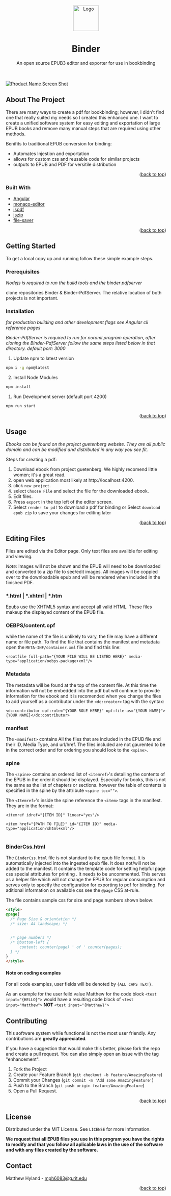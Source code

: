 <!-- Improved compatibility of back to top link: See: https://github.com/othneildrew/Best-README-Template/pull/73 -->
<a name="readme-top"></a>
<!--
*** Thanks for checking out the Best-README-Template. If you have a suggestion
*** that would make this better, please fork the repo and create a pull request
*** or simply open an issue with the tag "enhancement".
*** Don't forget to give the project a star!
*** Thanks again! Now go create something AMAZING! :D
-->



<!-- PROJECT SHIELDS -->
<!--
*** I'm using markdown "reference style" links for readability.
*** Reference links are enclosed in brackets [ ] instead of parentheses ( ).
*** See the bottom of this document for the declaration of the reference variables
*** for contributors-url, forks-url, etc. This is an optional, concise syntax you may use.
*** https://www.markdownguide.org/basic-syntax/#reference-style-links
-->



<!-- PROJECT LOGO -->
<br />
<div align="center">
  <a >
    <img src="bitmap.png" alt="Logo" height="80">
  </a>

  <h1 align="center">Binder</h1>

  <p align="center">
    An open source EPUB3 editor and exporter for use in bookbinding
    <br />
    <!-- <a href="https://github.com/othneildrew/Best-README-Template"><strong>Explore the docs »</strong></a> -->
    <br />
    <br />
    <!-- <a href="https://github.com/othneildrew/Best-README-Template">View Demo</a> -->
    <!-- ·
    <a href="https://github.com/othneildrew/Best-README-Template/issues">Report Bug</a>
    ·
    <a href="https://github.com/othneildrew/Best-README-Template/issues">Request Feature</a> -->
  </p>
</div>



<!-- TABLE OF CONTENTS -->
<!-- <details>
  <summary>Table of Contents</summary>
  <ol>
    <li>
      <a href="#about-the-project">About The Project</a>
      <ul>
        <li><a href="#built-with">Built With</a></li>
      </ul>
    </li>
    <li>
      <a href="#getting-started">Getting Started</a>
      <ul>
        <li><a href="#prerequisites">Prerequisites</a></li>
        <li><a href="#installation">Installation</a></li>
      </ul>
    </li>
    <li><a href="#usage">Usage</a></li>
    <li><a href="#roadmap">Roadmap</a></li>
    <li><a href="#contributing">Contributing</a></li>
    <li><a href="#license">License</a></li>
    <li><a href="#contact">Contact</a></li>
    <li><a href="#acknowledgments">Acknowledgments</a></li>
  </ol>
</details> -->

[![Product Name Screen Shot][product-screenshot]](https://example.com)

<!-- ABOUT THE PROJECT -->
## About The Project



There are many ways to create a pdf for bookbinding; however, I didn't find one that really suited my needs so I created this enhanced one. I want to create a unified software system for easy editing and exportation of large EPUB books and remove many manual steps that are required using other methods.

Benifits to traditional EPUB conversion for binding:
* Automates Injestion and exportation 
* allows for custom css and reusable code for similar projects
* outputs to EPUB and PDF for versitile distribution

<p align="right">(<a href="#readme-top">back to top</a>)</p>


### Built With
* [Angular][Angular-url]
* [monaco-editor]()
* [jspdf]()
* [jszip]()
* [file-saver]()
<p align="right">(<a href="#readme-top">back to top</a>)</p>



<!-- GETTING STARTED -->
## Getting Started

To get a local copy up and running follow these simple example steps.

### Prerequisites

_Nodejs is required to run the build tools and the binder pdfserver_

clone repositories Binder & Binder-PdfServer. The relative location of both projects is not important.

### **Installation**

_for production building and other development flags see Angular cli reference pages_

_Binder-PdfServer is required to run for noraml program operation, after cloning the Binder-PdfServer follow the same steps listed below in that directory. default port: 3000_

1. Update npm to latest version
```sh
npm i -g npm@latest
```
2. Install Node Modules
```sh
npm install
```
1. Run Development server (default port 4200)
```sh
npm run start
```

<p align="right">(<a href="#readme-top">back to top</a>)</p>



<!-- USAGE EXAMPLES -->
## Usage

_Ebooks can be found on the project guetenberg website. They are all public domain and can be modified and distributed in any way you see fit._

Steps for creating a pdf:

1. Download ebook from project guetenberg. We highly recomend little women; it's a great read.
2. open web application most likely at http://localhost:4200.
3. click `new project`.
4. select `Choose File` and select the file for the downloaded ebook.
5. Edit files.
6. Press `export` in the top left of the editor screen.
7. Select `render to pdf` to download a pdf for binding or Select `download epub zip` to save your changes for editing later



<p align="right">(<a href="#readme-top">back to top</a>)</p>



<!-- ROADMAP -->
## Editing Files



Files are edited via the Editor page. Only text files are avalible for editing and viewing. 

*Note:* Images will not be shown and the EPUB will need to be downloaded and converted to a zip file to see/edit images. All images will be coppied over to the downloadable epub and will be rendered when included in the finished PDF.
### __*.html | *.xhtml | *.htm__

Epubs use the XHTML5 syntax and accept all valid HTML. These files makeup the displayed content of the EPUB file.

### **OEBPS/content.opf**

while the name of the file is unlikely to vary, the file may have a different name or file path. To find the file that contains the manifest and metadata open the `META-INF/container.xml` file and find this line:

`<rootfile full-path="{YOUR FILE WILL BE LISTED HERE}" media-type="application/oebps-package+xml"/>`

### Metadata
The metadata will be found at the top of the content file. At this time the information will not be embedded into the pdf but will continue to provide information for the ebook and it is recomended when you change the files to add yourself as a contributor under the `<dc:creator>` tag with the syntax:

`
<dc:contributor opf:role="{YOUR ROLE HERE}" opf:file-as="{YOUR NAME}">{YOUR NAME}</dc:contributor>
`

### manifest
The `<manifest>` contains All the files that are included in the EPUB file and their ID, Media Type, and url/href. The files included are not gaurented to be in the correct order and for ordering you should look to the `<spine>`.

### spine
The `<spine>` contains an ordered list of `<itemref>`'s detailing the contents of the EPUB in the order it should be displayed. Especially for books, this is not the same as the list of chapters or sections. however the table of contents is specified in the spine by the attribute `<spine toc="">`.

The `<Itemref>`'s inside the spine reference the `<item>` tags in the manifest. They are in the format:

`<itemref idref="{ITEM ID}" linear="yes"/>`

`<item href="{PATH TO FILE}" id="{ITEM ID}" media-type="application/xhtml+xml"/>`
</br>
</br>
### **BinderCss.html**
The `BinderCss.html` file is not standard to the epub file format. It is automatically injected into the ingested epub file. It does not/will not be added to the manifest. It contains the template code for setting helpful page css special attributes for printing . It needs to be uncommented. This serves as a helper file which will not change the EPUB for regular consumption and serves only to specify the configuration for exporting to pdf for binding. For aditional information on available css see the `@page` CSS at-rule.

The file contains sample css for size and page numbers shown below:
```html
<style>
@page{
  /* Page Size & orientation */
  /* size: A4 landscape; */


  /* page numbers */
  /* @bottom-left {
      content: counter(page) ' of ' counter(pages);
  } */
}
</style>
```

#### **Note on coding examples**
For all code examples, user fields will be denoted by `{ALL CAPS TEXT}`.

As an example for the user feild value Matthew for the code block `<test input="{HELLO}">` would have a resulting code block of
`<test input="Matthew">` **NOT** `<test input="{Matthew}">`

<!-- CONTRIBUTING -->
## Contributing

This software system while functional is not the most user friendly. Any contributions  are **greatly appreciated**.

If you have a suggestion that would make this better, please fork the repo and create a pull request. You can also simply open an issue with the tag "enhancement".


1. Fork the Project
2. Create your Feature Branch (`git checkout -b feature/AmazingFeature`)
3. Commit your Changes (`git commit -m 'Add some AmazingFeature'`)
4. Push to the Branch (`git push origin feature/AmazingFeature`)
5. Open a Pull Request.

<p align="right">(<a href="#readme-top">back to top</a>)</p>



<!-- LICENSE -->
## License

Distributed under the MIT License. See `LICENSE` for more information.



**We request that all EPUB files you use in this program you have the rights to modify and that you follow all aplicable laws in the use of the software and with any files created by the software.**

<!-- CONTACT -->
## Contact

Matthew Hyland - mph6083@g.rit.edu

<!-- Project Link: [https://github.com/your_username/repo_name](https://github.com/your_username/repo_name) -->

<p align="right">(<a href="#readme-top">back to top</a>)</p>



<!-- ACKNOWLEDGMENTS
## Acknowledgments

Use this space to list resources you find helpful and would like to give credit to. I've included a few of my favorites to kick things off!

* [Choose an Open Source License](https://choosealicense.com)
* [GitHub Emoji Cheat Sheet](https://www.webpagefx.com/tools/emoji-cheat-sheet)
* [Malven's Flexbox Cheatsheet](https://flexbox.malven.co/)
* [Malven's Grid Cheatsheet](https://grid.malven.co/)
* [Img Shields](https://shields.io)
* [GitHub Pages](https://pages.github.com)
* [Font Awesome](https://fontawesome.com)
* [React Icons](https://react-icons.github.io/react-icons/search)

<p align="right">(<a href="#readme-top">back to top</a>)</p> -->



<!-- MARKDOWN LINKS & IMAGES -->
<!-- https://www.markdownguide.org/basic-syntax/#reference-style-links -->
[contributors-shield]: https://img.shields.io/github/contributors/othneildrew/Best-README-Template.svg?style=for-the-badge
[contributors-url]: https://github.com/othneildrew/Best-README-Template/graphs/contributors
[forks-shield]: https://img.shields.io/github/forks/othneildrew/Best-README-Template.svg?style=for-the-badge
[forks-url]: https://github.com/othneildrew/Best-README-Template/network/members
[stars-shield]: https://img.shields.io/github/stars/othneildrew/Best-README-Template.svg?style=for-the-badge
[stars-url]: https://github.com/othneildrew/Best-README-Template/stargazers
[issues-shield]: https://img.shields.io/github/issues/othneildrew/Best-README-Template.svg?style=for-the-badge
[issues-url]: https://github.com/othneildrew/Best-README-Template/issues
[license-shield]: https://img.shields.io/github/license/othneildrew/Best-README-Template.svg?style=for-the-badge
[license-url]: https://github.com/othneildrew/Best-README-Template/blob/master/LICENSE.txt
[linkedin-shield]: https://img.shields.io/badge/-LinkedIn-black.svg?style=for-the-badge&logo=linkedin&colorB=555
[linkedin-url]: https://linkedin.com/in/othneildrew
[product-screenshot]: binder-editior.png
[Next.js]: https://img.shields.io/badge/next.js-000000?style=for-the-badge&logo=nextdotjs&logoColor=white
[Next-url]: https://nextjs.org/
[React.js]: https://img.shields.io/badge/React-20232A?style=for-the-badge&logo=react&logoColor=61DAFB
[React-url]: https://reactjs.org/
[Vue.js]: https://img.shields.io/badge/Vue.js-35495E?style=for-the-badge&logo=vuedotjs&logoColor=4FC08D
[Vue-url]: https://vuejs.org/
[Angular.io]: https://img.shields.io/badge/Angular-DD0031?style=for-the-badge&logo=angular&logoColor=white
[Angular-url]: https://angular.io/
[Svelte.dev]: https://img.shields.io/badge/Svelte-4A4A55?style=for-the-badge&logo=svelte&logoColor=FF3E00
[Svelte-url]: https://svelte.dev/
[Laravel.com]: https://img.shields.io/badge/Laravel-FF2D20?style=for-the-badge&logo=laravel&logoColor=white
[Laravel-url]: https://laravel.com
[Bootstrap.com]: https://img.shields.io/badge/Bootstrap-563D7C?style=for-the-badge&logo=bootstrap&logoColor=white
[Bootstrap-url]: https://getbootstrap.com
[JQuery.com]: https://img.shields.io/badge/jQuery-0769AD?style=for-the-badge&logo=jquery&logoColor=white
[JQuery-url]: https://jquery.com 
